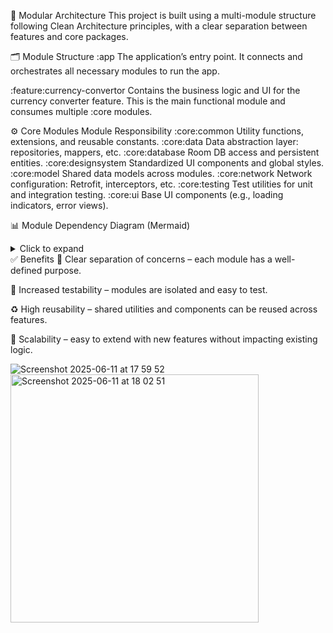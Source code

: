 
🧱 Modular Architecture
This project is built using a multi-module structure following Clean Architecture principles, with a clear separation between features and core packages.

🗂️ Module Structure
:app
The application’s entry point. It connects and orchestrates all necessary modules to run the app.

:feature:currency-convertor
Contains the business logic and UI for the currency converter feature. This is the main functional module and consumes multiple :core modules.

⚙️ Core Modules
Module	Responsibility
:core:common	Utility functions, extensions, and reusable constants.
:core:data	Data abstraction layer: repositories, mappers, etc.
:core:database	Room DB access and persistent entities.
:core:designsystem	Standardized UI components and global styles.
:core:model	Shared data models across modules.
:core:network	Network configuration: Retrofit, interceptors, etc.
:core:testing	Test utilities for unit and integration testing.
:core:ui	Base UI components (e.g., loading indicators, error views).

📊 Module Dependency Diagram (Mermaid)
<details> <summary>Click to expand</summary>
mermaid

graph TD
  app --> feature_currency_convertor
  feature_currency_convertor --> core_common
  feature_currency_convertor --> core_data
  feature_currency_convertor --> core_network
  feature_currency_convertor --> core_database

  core_data --> core_network
  core_data --> core_ui
  core_ui --> core_designsystem
  core_network --> core_common
  core_database --> core_model
</details>
✅ Benefits
🔄 Clear separation of concerns – each module has a well-defined purpose.

🧪 Increased testability – modules are isolated and easy to test.

♻️ High reusability – shared utilities and components can be reused across features.

🚀 Scalability – easy to extend with new features without impacting existing logic.



![Screenshot 2025-06-11 at 17 59 52](https://github.com/user-attachments/assets/7ef93728-27da-40b2-b8f1-eabfb498deb9)
<img width="397" alt="Screenshot 2025-06-11 at 18 02 51" src="https://github.com/user-attachments/assets/f8273326-89d4-4247-a723-e4cc688a4151" />
